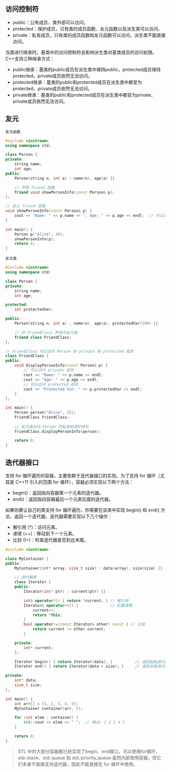 <!-- toc -->

## 访问控制符

- public：公有成员，类外部可以访问。
- protected：保护成员，只有类的成员函数、友元函数以及派生类可以访问。
- private：私有成员，只有类的成员函数和友元函数可以访问，派生类不能直接访问。

当类进行继承时，基类中的访问控制符会影响派生类对基类成员的访问权限。C++支持三种继承方式：

- public继承：基类的public成员在派生类中保持public，protected成员保持protected，private成员依然无法访问。
- protected继承：基类的public和protected成员在派生类中都变为protected，private成员依然无法访问。
- private继承：基类的public和protected成员在派生类中都变为private，private成员依然无法访问。

## 友元

`友元函数`

```cpp
#include <iostream>
using namespace std;

class Person {
private:
    string name;
    int age;
public:
    Person(string n, int a) : name(n), age(a) {}

    // 声明 friend 函数
    friend void showPersonInfo(const Person& p);
};

// 定义 friend 函数
void showPersonInfo(const Person& p) {
    cout << "Name: " << p.name << ", Age: " << p.age << endl;  // 可以访问 private 成员
}

int main() {
    Person p("Alice", 30);
    showPersonInfo(p);
    return 0;
}
```

`友元类`

```cpp
#include <iostream>
using namespace std;

class Person {
private:
    string name;
    int age;

protected:
    int protectedVar;

public:
    Person(string n, int a) : name(n), age(a), protectedVar(100) {}

    // 将 FriendClass 声明为友元类
    friend class FriendClass;
};

// FriendClass 可以访问 Person 的 private 和 protected 成员
class FriendClass {
public:
    void displayPersonInfo(const Person& p) {
        // 可以访问 private 成员
        cout << "Name: " << p.name << endl;
        cout << "Age: " << p.age << endl;
        // 可以访问 protected 成员
        cout << "Protected Var: " << p.protectedVar << endl;
    }
};

int main() {
    Person person("Alice", 25);
    FriendClass friendClass;
    
    // 友元类访问 Person 的私有和保护成员
    friendClass.displayPersonInfo(person);

    return 0;
}
```

## 迭代器接口

支持 for 循环遍历的容器，主要依赖于迭代器接口的实现。为了支持 for 循环（尤其是 C++11 引入的范围 for 循环），容器必须实现以下两个方法：

- begin()：返回指向容器第一个元素的迭代器。
- end()：返回指向容器最后一个元素后面的迭代器。

如果你要让自己的类支持 for 循环遍历，你需要在该类中实现 begin() 和 end() 方法，返回一个迭代器，迭代器需要实现以下几个操作：

- 解引用 (*)：访问元素。
- 递增 (++)：移动到下一个元素。
- 比较 (!=)：检查迭代器是否到达末尾。

```cpp
#include <iostream>

class MyContainer {
public:
    MyContainer(int* array, size_t size) : data(array), size(size) {}

    // 迭代器类
    class Iterator {
    public:
        Iterator(int* ptr) : current(ptr) {}

        int& operator*() { return *current; } // 解引用
        Iterator& operator++() {              // 前置递增
            current++;
            return *this;
        }
        bool operator!=(const Iterator& other) const { // 比较
            return current != other.current;
        }

    private:
        int* current;
    };

    Iterator begin() { return Iterator(data); }          // 返回起始迭代器
    Iterator end() { return Iterator(data + size); }     // 返回末尾迭代器

private:
    int* data;
    size_t size;
};

int main() {
    int arr[] = {1, 2, 3, 4, 5};
    MyContainer container(arr, 5);

    for (int elem : container) {
        std::cout << elem << " ";  // 输出: 1 2 3 4 5
    }

    return 0;
}
```

> STL 中的大部分容器都已经实现了begin、end接口，可以使用for循环，std::stack、std::queue 和 std::priority_queue 虽然内部使用容器，但它们本身不直接支持迭代器，因此不能直接在 for 循环中使用。